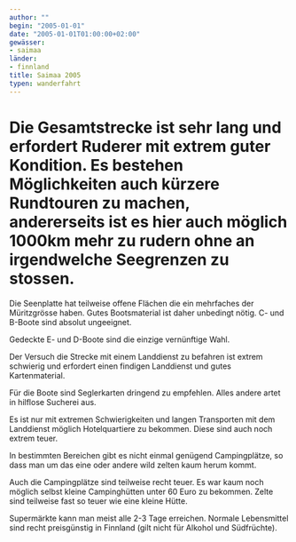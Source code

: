 ```yaml
---
author: ""
begin: "2005-01-01"
date: "2005-01-01T01:00:00+02:00"
gewässer:
- saimaa
länder:
- finnland
title: Saimaa 2005
typen: wanderfahrt
---
```



# Die Gesamtstrecke ist sehr lang und erfordert Ruderer mit extrem guter Kondition. Es bestehen Möglichkeiten auch kürzere Rundtouren zu machen, andererseits ist es hier auch möglich 1000km mehr zu rudern ohne an irgendwelche Seegrenzen zu stossen.


Die Seenplatte hat teilweise offene Flächen die ein mehrfaches der Müritzgrösse haben. Gutes Bootsmaterial ist daher unbedingt nötig. C- und B-Boote sind absolut ungeeignet.

Gedeckte E- und D-Boote sind die einzige vernünftige Wahl.

Der Versuch die Strecke mit einem Landdienst zu befahren ist extrem schwierig und erfordert einen findigen Landdienst und gutes Kartenmaterial.

Für die Boote sind Seglerkarten dringend zu empfehlen. Alles andere artet in hilflose Sucherei aus.

Es ist nur mit extremen Schwierigkeiten und langen Transporten mit dem Landdienst möglich Hotelquartiere zu bekommen. Diese sind auch noch extrem teuer.

In bestimmten Bereichen gibt es nicht einmal genügend Campingplätze, so dass man um das eine oder andere wild zelten kaum herum kommt.

Auch die Campingplätze sind teilweise recht teuer. Es war kaum noch möglich selbst kleine Campinghütten unter 60 Euro zu bekommen. Zelte sind teilweise fast so teuer wie eine kleine Hütte.

Supermärkte kann man meist alle 2-3 Tage erreichen. Normale Lebensmittel sind recht preisgünstig in Finnland (gilt nicht für Alkohol und Südfrüchte).
